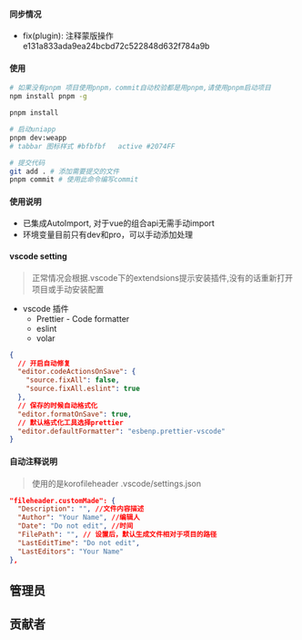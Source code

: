 <!--
 * @Description: md
 * @Author: June
 * @Date: 2024-04-24 09:32:13
 * @FilePath: /element-fabric-editor/README.md
 * @LastEditTime: 2024-07-24 23:50:34
 * @LastEditors: June
-->

#### 同步情况
+ fix(plugin): 注释蒙版操作   e131a833ada9ea24bcbd72c522848d632f784a9b

#### 使用

```bash
# 如果没有pnpm 项目使用pnpm，commit自动校验都是用pnpm,请使用pnpm启动项目
npm install pnpm -g

pnpm install

# 启动uniapp
pnpm dev:weapp
# tabbar 图标样式 #bfbfbf   active #2074FF

# 提交代码
git add . # 添加需要提交的文件
pnpm commit # 使用此命令编写commit
```

#### 使用说明

- 已集成AutoImport, 对于vue的组合api无需手动import
- 环境变量目前只有dev和pro，可以手动添加处理

#### vscode setting

> 正常情况会根据.vscode下的extendsions提示安装插件,没有的话重新打开项目或手动安装配置

- vscode 插件
  - Prettier - Code formatter
  - eslint
  - volar

```json
{
  // 开启自动修复
  "editor.codeActionsOnSave": {
    "source.fixAll": false,
    "source.fixAll.eslint": true
  },
  // 保存的时候自动格式化
  "editor.formatOnSave": true,
  // 默认格式化工具选择prettier
  "editor.defaultFormatter": "esbenp.prettier-vscode"
}
```

#### 自动注释说明

> 使用的是korofileheader
> .vscode/settings.json

```json
"fileheader.customMade": {
  "Description": "", //文件内容描述
  "Author": "Your Name", //编辑人
  "Date": "Do not edit", //时间
  "FilePath": "", // 设置后，默认生成文件相对于项目的路径
  "LastEditTime": "Do not edit",
  "LastEditors": "Your Name"
},
```

## 管理员

<!-- readme: collaborators -start -->
<!-- readme: collaborators -end -->

## 贡献者
<!-- readme: collaborators,contributors -start -->
<!-- readme: collaborators,contributors -end -->
